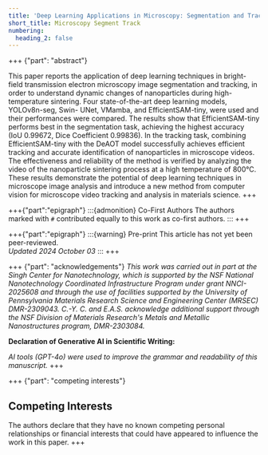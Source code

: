 ```yaml
---
title: 'Deep Learning Applications in Microscopy: Segmentation and Tracking'
short_title: Microscopy Segment Track
numbering:
  heading_2: false
---
```


+++ {"part": "abstract"} 

This paper reports the application of deep learning techniques in bright-field transmission electron microscopy image segmentation and tracking, in order to understand dynamic changes of nanoparticles during high-temperature sintering. Four state-of-the-art deep learning models, YOLOv8n-seg, Swin- UNet, VMamba, and EfficientSAM-tiny, were used and their performances were compared. The results show that EfficientSAM-tiny performs best in the segmentation task, achieving the highest accuracy (IoU 0.99672, Dice Coefficient 0.99836). In the tracking task, combining EfficientSAM-tiny with the DeAOT model successfully achieves efficient tracking and accurate identification of nanoparticles in microscope videos. The effectiveness and reliability of the method is verified by analyzing the video of the nanoparticle sintering process at a high temperature of 800°C. These results demonstrate the potential of deep learning techniques in microscope image analysis and introduce a new method from computer vision for microscope video tracking and analysis in materials science.
+++


+++{"part":"epigraph"}
:::{admonition} Co-First Authors
The authors marked with `#` contributed equally to this work as co-first authors.
:::
+++


+++{"part":"epigraph"}
:::{warning} Pre-print
This article has not yet been peer-reviewed.  
_Updated 2024 October 03_
:::
+++

+++ {"part": "acknowledgements"} 
_This work was carried out in part at the Singh Center for Nanotechnology, which is supported by the NSF National Nanotechnology Coordinated Infrastructure Program under grant NNCI-2025608 and through the use of facilities supported by the University of Pennsylvania Materials Research Science and Engineering Center (MRSEC) DMR-2309043. C.-Y. C. and E.A.S. acknowledge additional support through the NSF Division of Materials Research's Metals and Metallic Nanostructures program, DMR-2303084._

**Declaration of Generative AI in Scientific Writing:**

_AI tools (GPT-4o) were used to improve the grammar and readability of this manuscript._
+++


+++ {"part": "competing interests"} 
## Competing Interests

The authors declare that they have no known competing personal relationships or financial interests that could have appeared to influence the work in this paper.
+++
